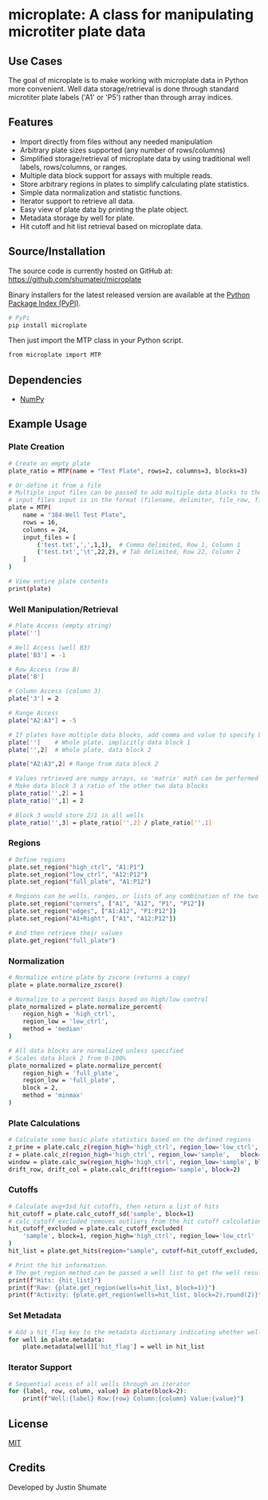 # microplate: A class for manipulating microtiter plate data

## Use Cases

The goal of microplate is to make working with microplate data in Python
more convenient. Well data storage/retrieval is done through standard
microtiter plate labels ('A1' or 'P5') rather than through array indices.

## Features

  - Import directly from files without any needed manipulation
  - Arbitrary plate sizes supported (any number of rows/columns)
  - Simplified storage/retrieval of microplate data by using traditional 
    well labels, rows/columns, or ranges.
  - Multiple data block support for assays with multiple reads.
  - Store arbitrary regions in plates to simplify calculating plate statistics.
  - Simple data normalization and statistic functions.
  - Iterator support to retrieve all data.
  - Easy view of plate data by printing the plate object.
  - Metadata storage by well for plate.
  - Hit cutoff and hit list retrieval based on microplate data.

## Source/Installation
The source code is currently hosted on GitHub at:
https://github.com/shumatejr/microplate

Binary installers for the latest released version are available at the [Python
Package Index (PyPI)](https://pypi.org/project/microplate/).

```sh
# PyPi
pip install microplate
```
Then just import the MTP class in your Python script.
```sh
from microplate import MTP
```

## Dependencies
- [NumPy](https://www.numpy.org)

## Example Usage
### Plate Creation
```sh
# Create an empty plate
plate_ratio = MTP(name = "Test Plate", rows=2, columns=3, blocks=3)

# Or define it from a file
# Multiple input files can be passed to add multiple data blocks to the plate.
# input_files input is in the format (filename, delimiter, file_row, file_column)
plate = MTP(
    name = "384-Well Test Plate", 
    rows = 16, 
    columns = 24,
    input_files = [ 
        ('test.txt',',',1,1),  # Comma delimited, Row 1, Column 1
        ('test.txt','\t',22,2), # Tab delimited, Row 22, Column 2
    ]
)

# View entire plate contents
print(plate)
```

### Well Manipulation/Retrieval
```sh
# Plate Access (empty string)
plate['']

# Well Access (well B3)
plate['B3'] = -1

# Row Access (row B)
plate['B']

# Column Access (column 3)
plate['3'] = 2

# Range Access
plate["A2:A3"] = -5

# If plates have multiple data blocks, add comma and value to specify block
plate['']    # Whole plate, implicitly data block 1
plate['',2]  # Whole plate, data block 2

plate["A2:A3",2] # Range from data block 2

# Values retrieved are numpy arrays, so 'matrix' math can be performed
# Make data block 3 a ratio of the other two data blocks
plate_ratio['',2] = 1
plate_ratio['',1] = 2

# Block 3 would store 2/1 in all wells
plate_ratio['',3] = plate_ratio['',2] / plate_ratio['',1]
```

### Regions
```sh
# Define regions
plate.set_region("high_ctrl", "A1:P1")
plate.set_region("low_ctrl", "A12:P12")
plate.set_region("full_plate", "A1:P12")

# Regions can be wells, ranges, or lists of any combination of the two
plate.set_region("corners", ["A1", "A12", "P1", "P12"])
plate.set_region("edges", ["A1:A12", "P1:P12"])
plate.set_region("A1+Right", ["A1", "A12:P12"])

# And then retrieve their values
plate.get_region("full_plate")
```

### Normalization
```sh
# Normalize entire plate by zscore (returns a copy)
plate = plate.normalize_zscore()

# Normalize to a percent basis based on high/low control
plate_normalized = plate.normalize_percent(
    region_high = 'high_ctrl', 
    region_low = 'low_ctrl',
    method = 'median'
)

# All data blocks are normalized unless specified
# Scales data block 2 from 0-100%
plate_normalized = plate.normalize_percent(
    region_high = 'full_plate', 
    region_low = 'full_plate',
    block = 2,
    method = 'minmax'
)
```

### Plate Calculations
```sh
# Calculate some basic plate statistics based on the defined regions
z_prime = plate.calc_z(region_high='high_ctrl', region_low='low_ctrl', block=1)
z = plate.calc_z(region_high='high_ctrl', region_low='sample',   block=1)
window = plate.calc_sw(region_high='high_ctrl', region_low='sample', block=1)
drift_row, drift_col = plate.calc_drift(region='sample', block=2)
```

### Cutoffs
```sh
# Calculate avg+3sd hit cutoffs, then return a list of hits
hit_cutoff = plate.calc_cutoff_sd('sample', block=1)
# calc_cutoff_excluded removes outliers from the hit cutoff calculation
hit_cutoff_excluded = plate.calc_cutoff_excluded(
    'sample', block=1, region_high='high_ctrl', region_low='low_ctrl'
)
hit_list = plate.get_hits(region="sample", cutoff=hit_cutoff_excluded, block=2)

# Print the hit information.
# The get_region method can be passed a well list to get the well results for a list of wells.
print(f"Hits: {hit_list}")
print(f"Raw: {plate.get_region(wells=hit_list, block=1)}")
print(f"Activity: {plate.get_region(wells=hit_list, block=2).round(2)}")
```

### Set Metadata
```sh
# Add a hit_flag key to the metadata dictionary indicating whether well is a hit
for well in plate.metadata:
    plate.metadata[well]['hit_flag'] = well in hit_list 
```

### Iterator Support
```sh
# Sequential acess of all wells through an iterator
for (label, row, column, value) in plate(block=2):
    print(f"Well:{label} Row:{row} Column:{column} Value:{value}")
```

## License
[MIT](LICENSE)

## Credits
Developed by Justin Shumate














